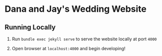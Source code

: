 # Dana and Jay's Wedding Website

## Running Locally

1. Run `bundle exec jekyll serve` to serve the website locally at port `4000`

2. Open browser at `localhost:4000` and begin developing!
